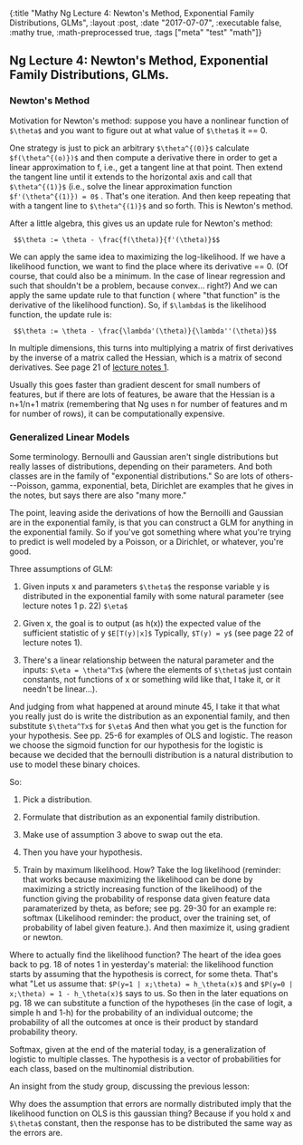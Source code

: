 {:title "Mathy Ng Lecture 4: Newton's Method, Exponential Family Distributions, GLMs", :layout :post, :date "2017-07-07", :executable false, :mathy true, :math-preprocessed true, :tags ["meta" "test" "math"]}


## Ng Lecture 4: Newton's Method, Exponential Family Distributions, GLMs.

### Newton's Method

Motivation for Newton's method: suppose you have a nonlinear function of `$\theta$` and you want to figure out at what value of `$\theta$` it == 0.

One strategy is just to pick an arbitrary `$\theta^{(0)}$`  calculate `$f(\theta^{(o)})$`  and then compute a derivative there in order to get a linear approximation to f, i.e., get a tangent line at that point.  Then extend the tangent line until it extends to the horizontal axis and call that `$\theta^{(1)}$` (i.e., solve the linear approximation function `$f'(\theta^{(1)}) = 0$` . That's one iteration. And then keep repeating that with a tangent line to `$\theta^{(1)}$` and so forth.  This is Newton's method.

After a little algebra, this gives us an update rule for Newton's method:


```nohighlight 
 $$\theta := \theta - \frac{f(\theta)}{f'(\theta)}$$ 
```


We can apply the same idea to maximizing the log-likelihood. If we have a likelihood function, we want to find the place where its derivative == 0. (Of course, that could also be a minimum. In the case of linear regression and such that shouldn't be a problem, because convex... right?) And we can apply the same update rule to that function ( where "that function" is the derivative of the likelihood function).  So, if `$\lambda$` is the likelihood function, the update rule is:


```nohighlight 
 $$\theta := \theta - \frac{\lambda'(\theta)}{\lambda''(\theta)}$$ 
```


In multiple dimensions, this turns into multiplying a matrix of first derivatives by the inverse of a matrix called the Hessian, which is a matrix of second derivatives.  See page 21 of [lecture notes 1](https://see.stanford.edu/materials/aimlcs229/cs229-notes1.pdf).

Usually this goes faster than gradient descent for small numbers of features, but if there are lots of features, be aware that the Hessian is a n+1/n+1 matrix (remembering that Ng uses n for number of features and m for number of rows), it can be computationally expensive.

### Generalized Linear Models

Some terminology. Bernoulli and Gaussian aren't single distributions but really lasses of distributions, depending on their parameters.  And both classes are in the family of "exponential distributions."  So are lots of others---Poisson, gamma, exponential, beta, Dirichlet are examples that he gives in the notes, but says there are also "many more."

The point, leaving aside the derivations of how the Bernoilli and Gaussian are in the exponential family, is that you can construct a GLM for anything in the exponential family. So if you've got something where what you're trying to predict is well modeled by a Poisson, or a Dirichlet, or whatever, you're good. 

Three assumptions of GLM: 

1.  Given inputs x and parameters `$\theta$`  the response variable y is distributed in the exponential family with some natural parameter (see lecture notes 1 p. 22) `$\eta$`  

2.  Given x, the goal is to output (as h(x)) the expected value of the sufficient statistic of y `$E[T(y)|x]$`   Typically, `$T(y) = y$` (see page 22 of lecture notes 1).

3. There's a linear relationship between the natural parameter and the inputs: `$\eta = \theta^Tx$` (where the elements of `$\theta$` just contain constants, not functions of x or something wild like that, I take it, or it needn't be linear...).

And judging from what happened at around minute 45, I take it that what you really just do is write the distribution as an exponential family, and then substitute `$\theta^Tx$` for `$\eta$`  And then what you get is the function for your hypothesis. See pp. 25-6 for examples of OLS and logistic. The reason we choose the sigmoid function for our hypothesis for the logistic is because we decided that the bernoulli distribution is a natural distribution to use to model these binary choices. 

So: 

1.  Pick a distribution. 

2.  Formulate that distribution as an exponential family distribution.

3.  Make use of assumption 3 above to swap out the eta. 

4.  Then you have your hypothesis.  

5.  Train by maximum likelihood.  How?  Take the log likelihood (reminder: that works because maximizing the likelihood can be done by maximizing a strictly increasing function of the likelihood) of the function giving the probability of response data given feature data paramaterized by theta, as before; see pg. 29-30 for an example re: softmax (Likelihood reminder: the product, over the training set, of probability of label given feature.). And then maximize it, using gradient or newton. 

Where to actually find the likelihood function?  The heart of the idea goes back to pg. 18 of notes 1 in yesterday's material: the likelihood function starts by assuming that the hypothesis is correct, for some theta. That's what "Let us assume that: `$P(y=1 | x;\theta) = h_\theta(x)$` and `$P(y=0 | x;\theta) = 1 - h_\theta(x)$`  says to us. So then in the later equations on pg. 18 we can substitute a function of the hypotheses (in the case of logit, a simple h and 1-h) for the probability of an individual outcome; the probability of all the outcomes at once is their product by standard probability theory.

Softmax, given at the end of the material today, is a generalization of logistic to multiple classes.  The hypothesis is a vector of probabilities for each class, based on the multinomial distribution.


An insight from the study group, discussing the previous lesson: 

Why does the assumption that errors are normally distributed imply that the likelihood function on OLS is this gaussian thing?  Because if you hold x and `$\theta$` constant, then the response has to be distributed the same way as the errors are. 
